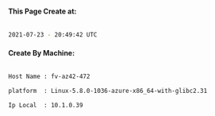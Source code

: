 
   
#### This Page Create at:

```bash

2021-07-23 - 20:49:42 UTC

```

#### Create By Machine:

```bash

Host Name : fv-az42-472

platform  : Linux-5.8.0-1036-azure-x86_64-with-glibc2.31

Ip Local  : 10.1.0.39

```

